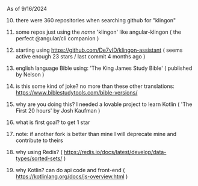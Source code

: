 As of 9/16/2024

10) there were 360 repositories when searching github for "klingon"

9) some repos just using the *name* 'klingon' like angular-klingon ( the perfect @angular/cli companion )

8) starting using https://github.com/De7vID/klingon-assistant ( seems active enough 23 stars / last commit 4 months ago )

7) english language Bible using: 'The King James Study Bible' ( published by Nelson )

6) is this some kind of joke?  no more than these other translations:  https://www.biblestudytools.com/bible-versions/ 

5) why are you doing this? I needed a lovable project to learn Kotlin ( 'The First 20 hours' by Josh Kaufman )

4) what is first goal? to get 1 star

3) note: if another fork is better than mine I will deprecate mine and contribute to theirs

2) why using Redis?  ( https://redis.io/docs/latest/develop/data-types/sorted-sets/ )

1) why Kotlin? can do api code and front-end ( https://kotlinlang.org/docs/js-overview.html )